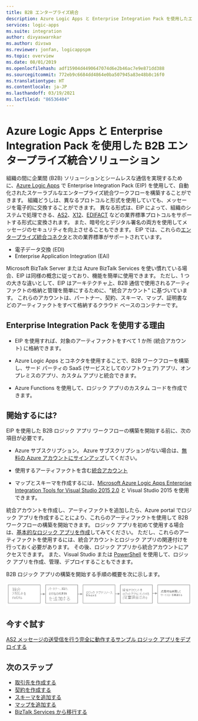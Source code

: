 ```yaml
---
title: B2B エンタープライズ統合
description: Azure Logic Apps と Enterprise Integration Pack を使用したエンタープライズ統合の自動化された B2B ワークフローの構築について説明します。
services: logic-apps
ms.suite: integration
author: divyaswarnkar
ms.author: divswa
ms.reviewer: jonfan, logicappspm
ms.topic: overview
ms.date: 08/01/2019
ms.openlocfilehash: adf15904d4490647074d6e2b46ac7e9e871dd388
ms.sourcegitcommit: 772eb9c6684dd4864e0ba507945a83e48b8c16f0
ms.translationtype: HT
ms.contentlocale: ja-JP
ms.lasthandoff: 03/19/2021
ms.locfileid: "86536404"
---
```

# <a name="b2b-enterprise-integration-solutions-with-azure-logic-apps-and-enterprise-integration-pack"></a>Azure Logic Apps と Enterprise Integration Pack を使用した B2B エンタープライズ統合ソリューション

組織の間に企業間 (B2B) ソリューションとシームレスな通信を実現するために、[Azure Logic Apps](../logic-apps/logic-apps-overview.md) で Enterprise Integration Pack (EIP) を使用して、自動化されたスケーラブルなエンタープライズ統合ワークフローを構築することができます。 組織どうしは、異なるプロトコルと形式を使用していても、メッセージを電子的に交換することができます。 異なる形式は、EIP によって、組織のシステムで処理できる、[AS2](../logic-apps/logic-apps-enterprise-integration-as2.md)、[X12](logic-apps-enterprise-integration-x12.md)、[EDIFACT](../logic-apps/logic-apps-enterprise-integration-edifact.md) などの業界標準プロトコルをサポートする形式に変換されます。 また、暗号化とデジタル署名の両方を使用してメッセージのセキュリティを向上させることもできます。 EIP では、これらの[エンタープライズ統合コネクタ](../connectors/apis-list.md#integration-account-connectors)と次の業界標準がサポートされています。

* 電子データ交換 (EDI)
* Enterprise Application Integration (EAI)

Microsoft BizTalk Server または Azure BizTalk Services を使い慣れている場合、EIP は同様の概念に従っており、機能を簡単に使用できます。 ただし、1 つの大きな違いとして、EIP はアーキテクチャ上、B2B 通信で使用されるアーティファクトの格納と管理を簡単にするために、"統合アカウント" に基づいています。 これらのアカウントは、パートナー、契約、スキーマ、マップ、証明書などのアーティファクトをすべて格納するクラウド ベースのコンテナーです。 

## <a name="why-use-the-enterprise-integration-pack"></a>Enterprise Integration Pack を使用する理由

* EIP を使用すれば、対象のアーティファクトをすべて 1 か所 (統合アカウント) に格納できます。

* Azure Logic Apps とコネクタを使用することで、B2B ワークフローを構築し、サード パーティの SaaS (サービスとしてのソフトウェア) アプリ、オンプレミスのアプリ、カスタム アプリと統合できます。

* Azure Functions を使用して、ロジック アプリのカスタム コードを作成できます。

## <a name="how-do-i-get-started"></a>開始するには?

EIP を使用した B2B ロジック アプリ ワークフローの構築を開始する前に、次の項目が必要です。

* Azure サブスクリプション。 Azure サブスクリプションがない場合は、[無料の Azure アカウントにサインアップ](https://azure.microsoft.com/free/)してください。

* 使用するアーティファクトを含む[統合アカウント](../logic-apps/logic-apps-enterprise-integration-create-integration-account.md)

* マップとスキーマを作成するには、[Microsoft Azure Logic Apps Enterprise Integration Tools for Visual Studio 2015 2.0](https://aka.ms/vsmapsandschemas) と Visual Studio 2015 を使用できます。

統合アカウントを作成し、アーティファクトを追加したら、Azure portal でロジック アプリを作成することにより、これらのアーティファクトを使用して B2B ワークフローの構築を開始できます。 ロジック アプリを初めて使用する場合は、[基本的なロジック アプリを作成](../logic-apps/quickstart-create-first-logic-app-workflow.md)してみてください。 ただし、これらのアーティファクトを使用するには、統合アカウントとロジック アプリの関連付けを行っておく必要があります。 その後、ロジック アプリから統合アカウントにアクセスできます。 また、Visual Studio または [PowerShell](/powershell/module/az.logicapp) を使用して、ロジック アプリを作成、管理、デプロイすることもできます。

B2B ロジック アプリの構築を開始する手順の概要を次に示します。

![B2B ロジック アプリを作成するための前提条件](./media/logic-apps-enterprise-integration-overview/overview.png)  

## <a name="try-now"></a>今すぐ試す

[AS2 メッセージの送受信を行う完全に動作するサンプル ロジック アプリをデプロイする](https://github.com/Azure/azure-quickstart-templates/tree/master/201-logic-app-as2-send-receive)

## <a name="next-steps"></a>次のステップ

* [取引先を作成する](logic-apps-enterprise-integration-partners.md)
* [契約を作成する](../logic-apps/logic-apps-enterprise-integration-agreements.md)
* [スキーマを追加する](logic-apps-enterprise-integration-schemas.md)
* [マップを追加する](../logic-apps/logic-apps-enterprise-integration-maps.md)
* [BizTalk Services から移行する](../logic-apps/logic-apps-move-from-mabs.md)
